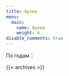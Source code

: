 ```yaml
---
title: Архив
menu:
  main:
    name: Архив
    weight: 6
disable_comments: true    
---
```


По годам：

{{< archives >}}
